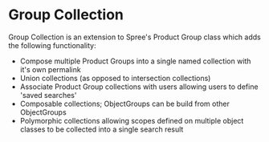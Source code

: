 Group Collection
=========

Group Collection is an extension to Spree's Product Group class which adds the following functionality:

- Compose multiple Product Groups into a single named collection with it's own permalink
- Union collections (as opposed to intersection collections)
- Associate Product Group collections with users allowing users to define 'saved searches'
- Composable collections; ObjectGroups can be build from other ObjectGroups
- Polymorphic collections allowing scopes defined on multiple object classes to be collected into a single search result
